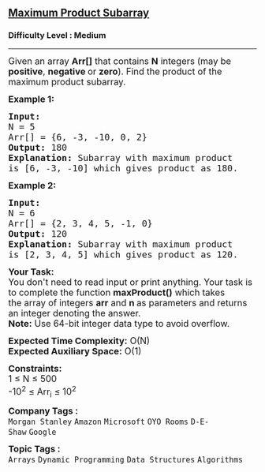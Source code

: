 <h2><a href="https://www.geeksforgeeks.org/problems/maximum-product-subarray3604/1?page=1&status=unsolved&sprint=94ade6723438d94ecf0c00c3937dad55&sortBy=submissions">Maximum Product Subarray</a></h2><h3>Difficulty Level : Medium</h3><hr><div class="problems_problem_content__Xm_eO"><p><span style="font-size:18px">Given an array <strong>Arr[]</strong> that contains <strong>N</strong> integers (may be <strong>positive</strong>, <strong>negative </strong>or <strong>zero</strong>). Find the product of the maximum product subarray.</span></p>

<p><span style="font-size:18px"><strong>Example 1:</strong></span></p>

<pre><span style="font-size:18px"><strong>Input:
</strong>N = 5
Arr[] = {6, -3, -10, 0, 2}
<strong>Output:</strong> 180
<strong>Explanation:</strong> Subarray with maximum product
is [6, -3, -10] which gives product as 180.
</span></pre>

<p><span style="font-size:18px"><strong>Example 2:</strong></span></p>

<pre><span style="font-size:18px"><strong>Input:
</strong>N = 6
Arr[] = {2, 3, 4, 5, -1, 0}
<strong>Output:</strong> 120
<strong>Explanation:</strong> Subarray with maximum product
is [2, 3, 4, 5] which gives product as 120.
</span></pre>

<p><span style="font-size:18px"><strong>Your Task:</strong><br>
You don't need to read input or print anything. Your task is to complete the function&nbsp;<strong>maxProduct()</strong>&nbsp;which takes the&nbsp;array of integers&nbsp;<strong>arr</strong>&nbsp;and&nbsp;<strong>n&nbsp;</strong>as parameters and returns an integer&nbsp;denoting the answer.<br>
<strong>Note:</strong> Use 64-bit integer data type to avoid overflow.</span></p>

<p><span style="font-size:18px"><strong>Expected Time Complexity:</strong>&nbsp;O(N)<br>
<strong>Expected Auxiliary Space:</strong>&nbsp;O(1)</span></p>

<p><span style="font-size:18px"><strong>Constraints:</strong><br>
1 ≤ N ≤ 500<br>
-10<sup>2</sup> ≤ Arr<sub>i</sub> ≤ 10<sup>2</sup></span></p>
</div><p><span style=font-size:18px><strong>Company Tags : </strong><br><code>Morgan Stanley</code>&nbsp;<code>Amazon</code>&nbsp;<code>Microsoft</code>&nbsp;<code>OYO Rooms</code>&nbsp;<code>D-E-Shaw</code>&nbsp;<code>Google</code>&nbsp;<br><p><span style=font-size:18px><strong>Topic Tags : </strong><br><code>Arrays</code>&nbsp;<code>Dynamic Programming</code>&nbsp;<code>Data Structures</code>&nbsp;<code>Algorithms</code>&nbsp;